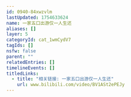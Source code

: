 ```yaml
---
id: 0940-84xwzvlm
lastUpdated: 1754633624
name: 一家五口出游仅一人生还
aliases: []
layer: 5
categoryId: cat_1wmCydV7
tagIds: []
nsfw: false
parent: ""
relatedEntries: []
timelineEvents: []
titledLinks:
  - title: "相关链接: 一家五口出游仅一人生还"
    url: www.bilibili.com/video/BV1ASt2ePEJy
---
```


